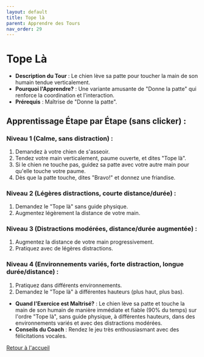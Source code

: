 ```yaml
---
layout: default
title: Tope là
parent: Apprendre des Tours
nav_order: 29
---
```


# Tope Là
- **Description du Tour** : Le chien lève sa patte pour toucher la main de son humain tendue verticalement.
- **Pourquoi l'Apprendre?** : Une variante amusante de "Donne la patte" qui renforce la coordination et l'interaction.
- **Prérequis** : Maîtrise de "Donne la patte".

## Apprentissage Étape par Étape (sans clicker) :

### Niveau 1 (Calme, sans distraction) :
1. Demandez à votre chien de s'asseoir.
2. Tendez votre main verticalement, paume ouverte, et dites "Tope là".
3. Si le chien ne touche pas, guidez sa patte avec votre autre main pour qu'elle touche votre paume.
4. Dès que la patte touche, dites "Bravo!" et donnez une friandise.

### Niveau 2 (Légères distractions, courte distance/durée) :
1. Demandez le "Tope là" sans guide physique.
2. Augmentez légèrement la distance de votre main.

### Niveau 3 (Distractions modérées, distance/durée augmentée) :
1. Augmentez la distance de votre main progressivement.
2. Pratiquez avec de légères distractions.

### Niveau 4 (Environnements variés, forte distraction, longue durée/distance) :
1. Pratiquez dans différents environnements.
2. Demandez le "Tope là" à différentes hauteurs (plus haut, plus bas).

- **Quand l'Exercice est Maîtrisé?** : Le chien lève sa patte et touche la main de son humain de manière immédiate et fiable (90% du temps) sur l'ordre "Tope là", sans guide physique, à différentes hauteurs, dans des environnements variés et avec des distractions modérées.
- **Conseils du Coach** : Rendez le jeu très enthousiasmant avec des félicitations vocales. 

[Retour à l'accueil](../index.md) 